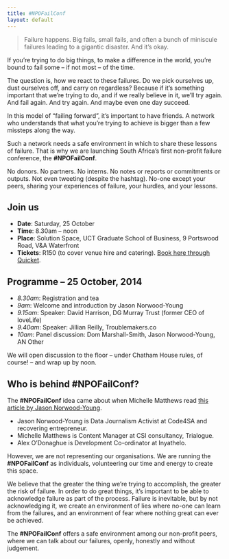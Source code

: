 ```yaml
---
title: #NPOFailConf
layout: default
---
```


> Failure happens. Big fails, small fails, and often a bunch of miniscule failures leading to a gigantic disaster. And it’s okay.

If you’re trying to do big things, to make a difference in the world, you’re bound to fail some – if not most – of the time. 

The question is, how we react to these failures. Do we pick ourselves up, dust ourselves off, and carry on regardless? Because if it’s something important that we’re trying to do, and if we really believe in it, we’ll try again. And fail again. And try again. And maybe even one day succeed. 

In this model of “failing forward”, it’s important to have friends. A network who understands that what you’re trying to achieve is bigger than a few missteps along the way.

Such a network needs a safe environment in which to share these lessons of failure. That is why we are launching South Africa’s first non-profit failure conference, the **#NPOFailConf**. 

No donors. No partners. No interns. No notes or reports or commitments or outputs. Not even tweeting (despite the hashtag). No-one except your peers, sharing your experiences of failure, your hurdles, and your lessons.

## Join us

*	**Date**: Saturday, 25 October
*	**Time**: 8.30am – noon
*	**Place**: Solution Space, UCT Graduate School of Business, 9 Portswood Road, V&A Waterfront
*	**Tickets**: R150 (to cover venue hire and catering). [Book here through Quicket](https://www.quicket.co.za/events/6751-npofailconf/).

## Programme – 25 October, 2014

*	*8.30am*: Registration and tea
*	*9am*: Welcome and introduction by Jason Norwood-Young 
*	*9.15am*: Speaker: David Harrison, DG Murray Trust (former CEO of loveLife)
*	*9.40am*: Speaker: Jillian Reilly, Troublemakers.co
*	*10am*: Panel discussion: Dom Marshall-Smith, Jason Norwood-Young, AN Other

We will open discussion to the floor – under Chatham House rules, of course! – and wrap up by noon.

## Who is behind #NPOFailConf?

The **#NPOFailConf** idea came about when Michelle Matthews read [this article by Jason Norwood-Young](http://www.dailymaverick.co.za/opinionista/2014-08-29-what-ngos-can-learn-from-start-ups-about-failure/).

*	Jason Norwood-Young is Data Journalism Activist at Code4SA and recovering entrepreneur.
*	Michelle Matthews is Content Manager at CSI consultancy, Trialogue.
*	Alex O’Donaghue is Development Co-ordinator at Inyathelo.

However, we are not representing our organisations. We are running the **#NPOFailConf** as individuals, volunteering our time and energy to create this space.

We believe that the greater the thing we’re trying to accomplish, the greater the risk of failure. In order to do great things, it’s important to be able to acknowledge failure as part of the process. Failure is inevitable, but by not acknowledging it, we create an environment of lies where no-one can learn from the failures, and an environment of fear where nothing great can ever be achieved. 

The **#NPOFailConf** offers a safe environment among our non-profit peers, where we can talk about our failures, openly, honestly and without judgement.
